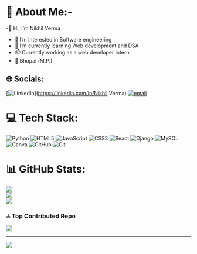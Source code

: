 # 💫 About Me:- 
-👋 Hi, I’m Nikhil Verma
- 👀 I’m interested in Software engineering 
- 🌱 I’m currently learning Web development and DSA
- 📫 Currently working as a web developer intern
- 📍 Bhopal (M.P.)


## 🌐 Socials:
[![LinkedIn](https://img.shields.io/badge/LinkedIn-%230077B5.svg?logo=linkedin&logoColor=white)](https://linkedin.com/in/Nikhil Verma) [![email](https://img.shields.io/badge/Email-D14836?logo=gmail&logoColor=white)](mailto:nikkcr3141@gmail.com) 

# 💻 Tech Stack:
![Python](https://img.shields.io/badge/python-3670A0?style=for-the-badge&logo=python&logoColor=ffdd54) ![HTML5](https://img.shields.io/badge/html5-%23E34F26.svg?style=for-the-badge&logo=html5&logoColor=white) ![JavaScript](https://img.shields.io/badge/javascript-%23323330.svg?style=for-the-badge&logo=javascript&logoColor=%23F7DF1E) ![CSS3](https://img.shields.io/badge/css3-%231572B6.svg?style=for-the-badge&logo=css3&logoColor=white) ![React](https://img.shields.io/badge/react-%2320232a.svg?style=for-the-badge&logo=react&logoColor=%2361DAFB) ![Django](https://img.shields.io/badge/django-%23092E20.svg?style=for-the-badge&logo=django&logoColor=white) ![MySQL](https://img.shields.io/badge/mysql-4479A1.svg?style=for-the-badge&logo=mysql&logoColor=white) ![Canva](https://img.shields.io/badge/Canva-%2300C4CC.svg?style=for-the-badge&logo=Canva&logoColor=white) ![GitHub](https://img.shields.io/badge/github-%23121011.svg?style=for-the-badge&logo=github&logoColor=white) ![Git](https://img.shields.io/badge/git-%23F05033.svg?style=for-the-badge&logo=git&logoColor=white)
# 📊 GitHub Stats:
![](https://github-readme-stats.vercel.app/api?username=nikhil-verma54&theme=dark&hide_border=false&include_all_commits=false&count_private=false)<br/>
![](https://nirzak-streak-stats.vercel.app/?user=nikhil-verma54&theme=dark&hide_border=false)<br/>
![](https://github-readme-stats.vercel.app/api/top-langs/?username=nikhil-verma54&theme=dark&hide_border=false&include_all_commits=false&count_private=false&layout=compact)

### 🔝 Top Contributed Repo
![](https://github-contributor-stats.vercel.app/api?username=nikhil-verma54&limit=5&theme=dark&combine_all_yearly_contributions=true)

---
[![](https://visitcount.itsvg.in/api?id=nikhil-verma54&icon=0&color=0)](https://visitcount.itsvg.in)

<!-- Proudly created with GPRM ( https://gprm.itsvg.in ) -->
